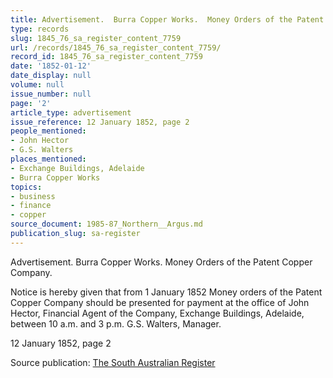 ```yaml
---
title: Advertisement.  Burra Copper Works.  Money Orders of the Patent Copper Company.
type: records
slug: 1845_76_sa_register_content_7759
url: /records/1845_76_sa_register_content_7759/
record_id: 1845_76_sa_register_content_7759
date: '1852-01-12'
date_display: null
volume: null
issue_number: null
page: '2'
article_type: advertisement
issue_reference: 12 January 1852, page 2
people_mentioned:
- John Hector
- G.S. Walters
places_mentioned:
- Exchange Buildings, Adelaide
- Burra Copper Works
topics:
- business
- finance
- copper
source_document: 1985-87_Northern__Argus.md
publication_slug: sa-register
---
```


Advertisement.  Burra Copper Works.  Money Orders of the Patent Copper Company.

Notice is hereby given that from 1 January 1852 Money orders of the Patent Copper Company should be presented for payment at the office of John Hector, Financial Agent of the Company, Exchange Buildings, Adelaide, between 10 a.m. and 3 p.m.  G.S. Walters, Manager.

12 January 1852, page 2

Source publication: [The South Australian Register](/publications/sa-register/)
